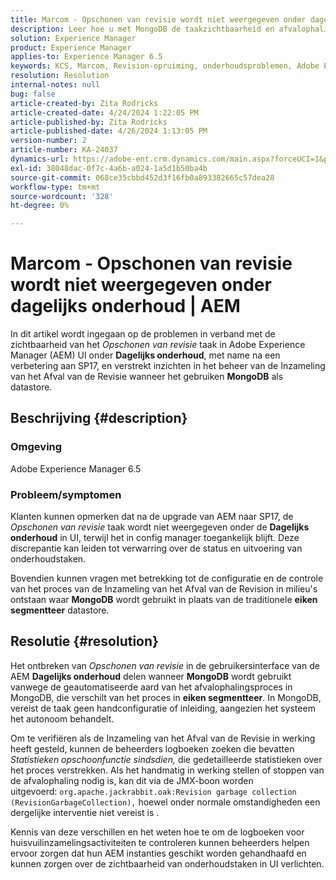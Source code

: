 ```yaml
---
title: Marcom - Opschonen van revisie wordt niet weergegeven onder dagelijks onderhoud | AEM
description: Leer hoe u met MongoDB de taakzichtbaarheid en afvalophaling 'Revision Clean Up' kunt afhandelen.
solution: Experience Manager
product: Experience Manager
applies-to: Experience Manager 6.5
keywords: KCS, Marcom, Revision-opruiming, onderhoudsproblemen, Adobe Experience Manager, AEM, UI
resolution: Resolution
internal-notes: null
bug: false
article-created-by: Zita Rodricks
article-created-date: 4/24/2024 1:22:05 PM
article-published-by: Zita Rodricks
article-published-date: 4/26/2024 1:13:05 PM
version-number: 2
article-number: KA-24037
dynamics-url: https://adobe-ent.crm.dynamics.com/main.aspx?forceUCI=1&pagetype=entityrecord&etn=knowledgearticle&id=0d97baa2-3d02-ef11-a1fe-6045bd0065b6
exl-id: 38048dac-0f7c-4a6b-a024-1a5d1b50ba4b
source-git-commit: 068ce35cbbd452d3f16fb0a893382665c57dea28
workflow-type: tm+mt
source-wordcount: '328'
ht-degree: 0%

---
```


# Marcom - Opschonen van revisie wordt niet weergegeven onder dagelijks onderhoud | AEM


In dit artikel wordt ingegaan op de problemen in verband met de zichtbaarheid van het *Opschonen van revisie* taak in Adobe Experience Manager (AEM) UI onder <b>Dagelijks onderhoud</b>, met name na een verbetering aan SP17, en verstrekt inzichten in het beheer van de Inzameling van het Afval van de Revisie wanneer het gebruiken <b>MongoDB</b> als datastore.

## Beschrijving {#description}


### Omgeving

Adobe Experience Manager 6.5



### Probleem/symptomen

Klanten kunnen opmerken dat na de upgrade van AEM naar SP17, de *Opschonen van revisie* taak wordt niet weergegeven onder de <b>Dagelijks onderhoud</b> in UI, terwijl het in config manager toegankelijk blijft. Deze discrepantie kan leiden tot verwarring over de status en uitvoering van onderhoudstaken.

Bovendien kunnen vragen met betrekking tot de configuratie en de controle van het proces van de Inzameling van het Afval van de Revision in milieu&#39;s ontstaan waar <b>MongoDB</b> wordt gebruikt in plaats van de traditionele <b>eiken segmentteer</b> datastore.


## Resolutie {#resolution}


Het ontbreken van *Opschonen van revisie* in de gebruikersinterface van de AEM <b>Dagelijks onderhoud</b> delen wanneer <b>MongoDB</b> wordt gebruikt vanwege de geautomatiseerde aard van het afvalophalingsproces in MongoDB, die verschilt van het proces in <b>eiken segmentteer</b>. In MongoDB, vereist de taak geen handconfiguratie of inleiding, aangezien het systeem het autonoom behandelt.

Om te verifiëren als de Inzameling van het Afval van de Revisie in werking heeft gesteld, kunnen de beheerders logboeken zoeken die bevatten *Statistieken opschoonfunctie sindsdien,* die gedetailleerde statistieken over het proces verstrekken. Als het handmatig in werking stellen of stoppen van de afvalophaling nodig is, kan dit via de JMX-boon worden uitgevoerd: `org.apache.jackrabbit.oak:Revision garbage collection (RevisionGarbageCollection),` hoewel onder normale omstandigheden een dergelijke interventie niet vereist is .

Kennis van deze verschillen en het weten hoe te om de logboeken voor huisvuilinzamelingsactiviteiten te controleren kunnen beheerders helpen ervoor zorgen dat hun AEM instanties geschikt worden gehandhaafd en kunnen zorgen over de zichtbaarheid van onderhoudstaken in UI verlichten.
